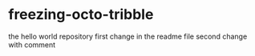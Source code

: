 # freezing-octo-tribble
the hello world repository
first change in the readme file
second change with comment
